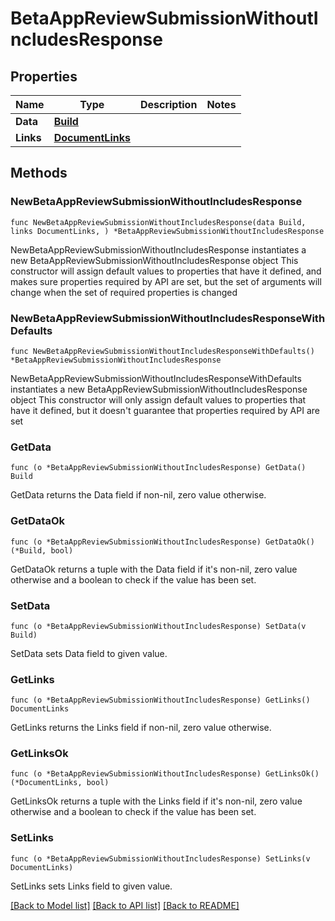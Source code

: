 # BetaAppReviewSubmissionWithoutIncludesResponse

## Properties

Name | Type | Description | Notes
------------ | ------------- | ------------- | -------------
**Data** | [**Build**](Build.md) |  | 
**Links** | [**DocumentLinks**](DocumentLinks.md) |  | 

## Methods

### NewBetaAppReviewSubmissionWithoutIncludesResponse

`func NewBetaAppReviewSubmissionWithoutIncludesResponse(data Build, links DocumentLinks, ) *BetaAppReviewSubmissionWithoutIncludesResponse`

NewBetaAppReviewSubmissionWithoutIncludesResponse instantiates a new BetaAppReviewSubmissionWithoutIncludesResponse object
This constructor will assign default values to properties that have it defined,
and makes sure properties required by API are set, but the set of arguments
will change when the set of required properties is changed

### NewBetaAppReviewSubmissionWithoutIncludesResponseWithDefaults

`func NewBetaAppReviewSubmissionWithoutIncludesResponseWithDefaults() *BetaAppReviewSubmissionWithoutIncludesResponse`

NewBetaAppReviewSubmissionWithoutIncludesResponseWithDefaults instantiates a new BetaAppReviewSubmissionWithoutIncludesResponse object
This constructor will only assign default values to properties that have it defined,
but it doesn't guarantee that properties required by API are set

### GetData

`func (o *BetaAppReviewSubmissionWithoutIncludesResponse) GetData() Build`

GetData returns the Data field if non-nil, zero value otherwise.

### GetDataOk

`func (o *BetaAppReviewSubmissionWithoutIncludesResponse) GetDataOk() (*Build, bool)`

GetDataOk returns a tuple with the Data field if it's non-nil, zero value otherwise
and a boolean to check if the value has been set.

### SetData

`func (o *BetaAppReviewSubmissionWithoutIncludesResponse) SetData(v Build)`

SetData sets Data field to given value.


### GetLinks

`func (o *BetaAppReviewSubmissionWithoutIncludesResponse) GetLinks() DocumentLinks`

GetLinks returns the Links field if non-nil, zero value otherwise.

### GetLinksOk

`func (o *BetaAppReviewSubmissionWithoutIncludesResponse) GetLinksOk() (*DocumentLinks, bool)`

GetLinksOk returns a tuple with the Links field if it's non-nil, zero value otherwise
and a boolean to check if the value has been set.

### SetLinks

`func (o *BetaAppReviewSubmissionWithoutIncludesResponse) SetLinks(v DocumentLinks)`

SetLinks sets Links field to given value.



[[Back to Model list]](../README.md#documentation-for-models) [[Back to API list]](../README.md#documentation-for-api-endpoints) [[Back to README]](../README.md)


